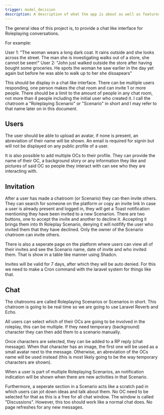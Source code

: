 ```yaml
---
trigger: model_decision
description: A description of what the app is about as well as features that are a part of it
---
```


The general idea of this project is, to provide a chat like interface for Roleplaying conversations.

For example:

User 1: "The woman wears a long dark coat. It rains outside and she looks across the street. The man she is investigating walks out of a store, she cannot be seen!"
User 2: "John just walked outside the store after having bought some groceries. He spots the woman he saw earlier in the day yet again but before he was able to walk up to her she dissapears"

This should be display in a chat like interface. There can be multiple users responding, one person makes the chat room and can invite 1 or more people.
There should be a limit to the amount of people in any chat room, not more than 4 people including the initial user who created it.
I call the chatroom a "Roleplaying Scenario" or "Scenario" in short and I may refer to that name later on in this document.


## Users
The user should be able to upload an avatar, if none is present, an abreviation of their name will be shown.
An email is required for signin but will not be displayed on any public profile of a user.

It is also possible to add multiple OCs to their profile.
They can provide the name of their OC, a background story or any information they like and pictures of said OC so people they interact with can see who they are interacting with.


## Invitation
After a user has made a chatroom (or Scenario) they can then invite others. They can search for someone on the platform or copy an invite link
In case a user is already present and logged in, they will get a Toast notification mentioning they have been invited to a new Scenarion. There are two buttons, one to accept the invite and another to decline it.
Accepting it brings them into th Roleplay Scenario, denying it will notifify the user who invited them that they have declined.
Only the owner of the Scenario chatroom can invite others.

There is also a seperate page on the platform where users can view all of their invites and see the Scenario name, date of invite and who invited them.
That is show in a table like manner using Shadcn.

Invites will be valid for 7 days, after which they will be auto denied.
For this we need to make a Cron command with the laravel system for things like that.


## Chat
The chatrooms are called Roleplaying Scenarios or Scenarios in short.
This chatroom is going to be real time so we are going to use Laravel Reverb and Echo.

All users can select which of their OCs are going to be involved in the roleplay, this can be multiple.
If they need temporary (background) character they can then add them to a scenario manually.

Once characters are selected, they can be added to a RP reply (chat message). When that character has an image, the first one will be used as a small avatar next to the message.
Otherwise, an abreviation of the OCs name will be used instead (this is most likely going to be the way temporary characters are shown).

When a user is part of multiple Roleplaying Scenarios, an notification indication will be shown when there are new activities in that Scenario.

Furthermore, a seperate section in a Scenario acts like a scratch pad in which users can jot down ideas and talk about them.
No OC need to be selected for that as this is a free for all chat window. The window is called "Discussions".
However, this too should work like a normal chat does. No page refreshes for any new messages.





